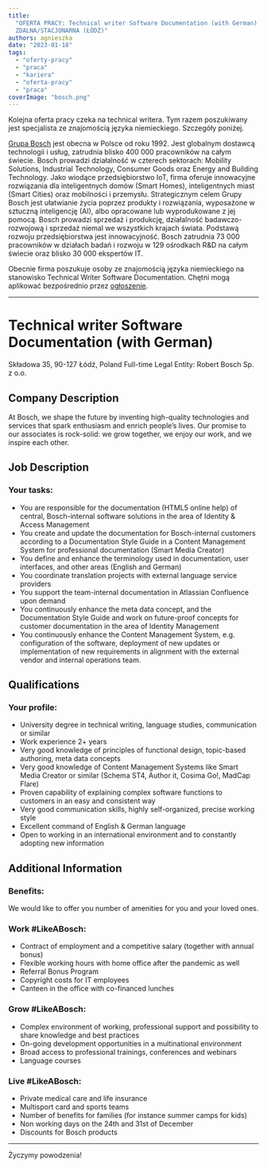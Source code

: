 ```yaml
---
title:
  "OFERTA PRACY: Technical writer Software Documentation (with German) [BOSCH] -
  ZDALNA/STACJONARNA (ŁÓDŹ)"
authors: agnieszka
date: "2023-01-18"
tags:
  - "oferty-pracy"
  - "praca"
  - "kariera"
  - "oferta-pracy"
  - "praca"
coverImage: "bosch.png"
---
```


Kolejna oferta pracy czeka na technical writera. Tym razem poszukiwany jest
specjalista ze znajomością języka niemieckiego. Szczegóły poniżej.

<!--truncate-->

[Grupa Bosch](https://www.bosch.pl/) jest obecna w Polsce od roku 1992. Jest
globalnym dostawcą technologii i usług, zatrudnia blisko 400 000 pracowników na
całym świecie. Bosch prowadzi działalność w czterech sektorach: Mobility
Solutions, Industrial Technology, Consumer Goods oraz Energy and Building
Technology. Jako wiodące przedsiębiorstwo IoT, firma oferuje innowacyjne
rozwiązania dla inteligentnych domów (Smart Homes), inteligentnych miast (Smart
Cities) oraz mobilności i przemysłu. Strategicznym celem Grupy Bosch jest
ułatwianie życia poprzez produkty i rozwiązania, wyposażone w sztuczną
inteligencję (AI), albo opracowane lub wyprodukowane z jej pomocą. Bosch
prowadzi sprzedaż i produkcję, działalność badawczo-rozwojową i sprzedaż niemal
we wszystkich krajach świata. Podstawą rozwoju przedsiębiorstwa jest
innowacyjność. Bosch zatrudnia 73 000 pracowników w działach badań i rozwoju w
129 ośrodkach R&D na całym świecie oraz blisko 30 000 ekspertów IT.

Obecnie firma poszukuje osoby ze znajomością języka niemieckiego na stanowisko
Technical Writer Software Documentation. Chętni mogą aplikować bezpośrednio
przez
[ogłoszenie](https://jobs.smartrecruiters.com/BoschGroup/743999865583271-technical-writer-software-documentation-with-german-).

---

# Technical writer Software Documentation (with German)

Składowa 35, 90-127 Łódź, Poland Full-time Legal Entity: Robert Bosch Sp. z o.o.

## Company Description

At Bosch, we shape the future by inventing high-quality technologies and
services that spark enthusiasm and enrich people’s lives. Our promise to our
associates is rock-solid: we grow together, we enjoy our work, and we inspire
each other.

## Job Description

### Your tasks:

- You are responsible for the documentation (HTML5 online help) of central,
  Bosch-internal software solutions in the area of Identity & Access Management
- You create and update the documentation for Bosch-internal customers according
  to a Documentation Style Guide in a Content Management System for professional
  documentation (Smart Media Creator)
- You define and enhance the terminology used in documentation, user interfaces,
  and other areas (English and German)
- You coordinate translation projects with external language service providers
- You support the team-internal documentation in Atlassian Confluence upon
  demand
- You continuously enhance the meta data concept, and the Documentation Style
  Guide and work on future-proof concepts for customer documentation in the area
  of Identity Management
- You continuously enhance the Content Management System, e.g. configuration of
  the software, deployment of new updates or implementation of new requirements
  in alignment with the external vendor and internal operations team.

## Qualifications

### Your profile:

- University degree in technical writing, language studies, communication or
  similar
- Work experience 2+ years
- Very good knowledge of principles of functional design, topic-based authoring,
  meta data concepts
- Very good knowledge of Content Management Systems like Smart Media Creator or
  similar (Schema ST4, Author it, Cosima Go!, MadCap Flare)
- Proven capability of explaining complex software functions to customers in an
  easy and consistent way
- Very good communication skills, highly self-organized, precise working style
- Excellent command of English & German language
- Open to working in an international environment and to constantly adopting new
  information

## Additional Information

### Benefits:

We would like to offer you number of amenities for you and your loved ones.

### Work #LikeABosch:

- Contract of employment and a competitive salary (together with annual bonus)
- Flexible working hours with home office after the pandemic as well
- Referral Bonus Program
- Copyright costs for IT employees
- Canteen in the office with co-financed lunches

### Grow #LikeABosch:

- Complex environment of working, professional support and possibility to share
  knowledge and best practices
- On-going development opportunities in a multinational environment
- Broad access to professional trainings, conferences and webinars
- Language courses

### Live #LikeABosch:

- Private medical care and life insurance
- Multisport card and sports teams
- Number of benefits for families (for instance summer camps for kids)
- Non working days on the 24th and 31st of December
- Discounts for Bosch products

---

Życzymy powodzenia!
